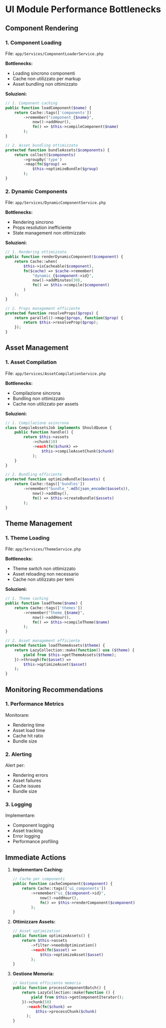 # UI Module Performance Bottlenecks

## Component Rendering

### 1. Component Loading
File: `app/Services/ComponentLoaderService.php`

**Bottlenecks:**
- Loading sincrono componenti
- Cache non utilizzato per markup
- Asset bundling non ottimizzato

**Soluzioni:**
```php
// 1. Component caching
public function loadComponent($name) {
    return Cache::tags(['components'])
        ->remember("component_{$name}", 
            now()->addHour(),
            fn() => $this->compileComponent($name)
        );
}

// 2. Asset bundling ottimizzato
protected function bundleAssets($components) {
    return collect($components)
        ->groupBy('type')
        ->map(fn($group) => 
            $this->optimizeBundle($group)
        );
}
```

### 2. Dynamic Components
File: `app/Services/DynamicComponentService.php`

**Bottlenecks:**
- Rendering sincrono
- Props resolution inefficiente
- State management non ottimizzato

**Soluzioni:**
```php
// 1. Rendering ottimizzato
public function renderDynamicComponent($component) {
    return Cache::when(
        $this->isCacheable($component),
        fn($cache) => $cache->remember(
            "dynamic_{$component->id}",
            now()->addMinutes(30),
            fn() => $this->compile($component)
        )
    );
}

// 2. Props management efficiente
protected function resolveProps($props) {
    return parallel()->map($props, function($prop) {
        return $this->resolveProp($prop);
    });
}
```

## Asset Management

### 1. Asset Compilation
File: `app/Services/AssetCompilationService.php`

**Bottlenecks:**
- Compilazione sincrona
- Bundling non ottimizzato
- Cache non utilizzato per assets

**Soluzioni:**
```php
// 1. Compilazione asincrona
class CompileAssetsJob implements ShouldQueue {
    public function handle() {
        return $this->assets
            ->chunk(10)
            ->each(fn($chunk) => 
                $this->compileAssetChunk($chunk)
            );
    }
}

// 2. Bundling efficiente
protected function optimizeBundle($assets) {
    return Cache::tags(['bundles'])
        ->remember("bundle_".md5(json_encode($assets)), 
            now()->addDay(),
            fn() => $this->createBundle($assets)
        );
}
```

## Theme Management

### 1. Theme Loading
File: `app/Services/ThemeService.php`

**Bottlenecks:**
- Theme switch non ottimizzato
- Asset reloading non necessario
- Cache non utilizzato per temi

**Soluzioni:**
```php
// 1. Theme caching
public function loadTheme($name) {
    return Cache::tags(['themes'])
        ->remember("theme_{$name}", 
            now()->addHour(),
            fn() => $this->compileTheme($name)
        );
}

// 2. Asset management efficiente
protected function loadThemeAssets($theme) {
    return LazyCollection::make(function() use ($theme) {
        yield from $this->getThemeAssets($theme);
    })->through(fn($asset) => 
        $this->optimizeAsset($asset)
    );
}
```

## Monitoring Recommendations

### 1. Performance Metrics
Monitorare:
- Rendering time
- Asset load time
- Cache hit ratio
- Bundle size

### 2. Alerting
Alert per:
- Rendering errors
- Asset failures
- Cache issues
- Bundle size

### 3. Logging
Implementare:
- Component logging
- Asset tracking
- Error logging
- Performance profiling

## Immediate Actions

1. **Implementare Caching:**
   ```php
   // Cache per componenti
   public function cacheComponent($component) {
       return Cache::tags(['ui_components'])
           ->remember("ui_{$component->id}", 
               now()->addHour(),
               fn() => $this->renderComponent($component)
           );
   }
   ```

2. **Ottimizzare Assets:**
   ```php
   // Asset optimization
   public function optimizeAssets() {
       return $this->assets
           ->filter->needsOptimization()
           ->each(fn($asset) => 
               $this->optimizeAsset($asset)
           );
   }
   ```

3. **Gestione Memoria:**
   ```php
   // Gestione efficiente memoria
   public function processComponentBatch() {
       return LazyCollection::make(function () {
           yield from $this->getComponentIterator();
       })->chunk(50)
         ->each(fn($chunk) => 
             $this->processChunk($chunk)
         );
   }
   ```
